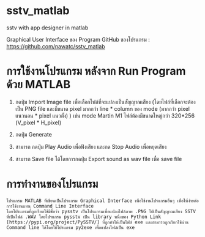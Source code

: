 # sstv_matlab
sstv with app designer in matlab 
 
Graphical User Interface ของ Program
GitHub ของโปรแกรม : https://github.com/nawatc/sstv_matlab



# การใช้งานโปรแกรม หลังจาก Run Program ด้วย MATLAB

1.	กดปุ่ม Import Image file เพื่อเลือกไฟล์ที่จะแปลงเป็นสัญญาณเสียง
(โดยไฟล์ที่เลือกจะต้องเป็น PNG file และมีขนาด pixel มากกว่า 
line * column ของ mode (มากกว่า pixel แนวนอน * pixel แนวตั้ง) )
เช่น mode Martin M1 ไฟล์ต้องมีขนาดใหญ่กว่า 320*256 (V_pixel * H_pixel)
 
2.	กดปุ่ม Generate

3.	สามารถ กดปุ่ม Play Audio เพื่อฟังเสียง และกด Stop Audio เพื่อหยุดเสียง

4.	สามารถ Save file ได้โดยการกดปุ่ม Export sound as wav file เพื่อ save file


# การทำงานของโปรแกรม
	โปรแกรม MATLAB ที่เขียนเป็นโปรแกรม Graphical Interface เพื่อใช้งานโปรแกรมอื่นๆ เพื่อให้ง่ายต่อการใช้งานแทน Command Line Interface
	โดยโปรแกรมที่ถูกเรียกใช้มีชื่อว่า pysstv เป็นโปรแกรมเพื่อแปลงไฟล์ภาพ .PNG ไปเป็นสัญญาณเสียง SSTV ที่เป็นไฟล์ .WAV โดยโปรแกรม pysstv เป็น library หนึ่งของ Python Link [https://pypi.org/project/PySSTV/] ที่ถูกทำให้เป็นไฟล์ exe และสามารถถูกเรียกใช้ผ่าน Command line ได้โดยใช้โปรแกรม py2exe เพื่อแปลงไฟล์เป็น exe
